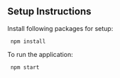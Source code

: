 <h2>Setup Instructions</h2>

Install following packages for setup: 

<code> npm install </code>

To run the application: 

<code> npm start </code>
